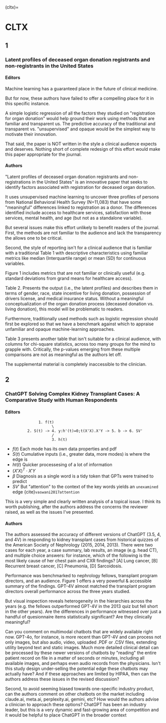 (cltx)=
# CLTX

## 1
### Latent profiles of deceased organ donation registrants and non-registrants in the United States
#### Editors
Machine learning has a guaranteed place in the future of clinical medicine. 

But for now, these authors have failed to offer a compelling place for it in this specific instance. 

A simple logistic regression of all the factors they studied on "registration for organ donation" would help ground their work using methods that are familiar and transparent us. The predictive accuracy of the traditional and transparent vs. "unsupervised" and opaque would be the simplest way to motivate their innovation.

That said, the paper is NOT written in the style a clinical audience expects and deserves. Nothing short of complete redesign of this effort would make this paper appropriate for the journal. 

#### Authors
"Latent profiles of deceased organ donation registrants and non-registrations in the United States" is an innovative paper that seeks to identify factors associated with registration for deceased organ donation.

It uses unsupervised machine learning to uncover three profiles of persons from National Behavioral Health Survey (N=11,083) that have some "meaningful" differences linked to registration as a donor. The differences identified include  access to healthcare services, satisfaction with those services, mental health, and age (but not as a standalone variable).

But several issues make this effort unlikely to benefit readers of the journal. First, the methods are not familiar to the audience and lack the transparency the allows one to be critical. 

Second, the style of reporting isn't for a clinical audience that is familiar with a traditional Table 1 with descriptive characteristics using familiar metrics like median (Interquartile range) or mean (SD) for continuous variables. 

Figure 1 includes metrics that are not familiar or clinically useful (e.g. standard deviations from grand means for healthcare access). 

Table 2. Presents the output (i.e., the latent profiles) and describes them in terms of gender, race, state incentive for living donation, possession of drivers license, and medical insurance status. Without a meaningful conceptualization of the organ donation process (deceased donation vs. living donation), this model will be problematic to readers. 

Furthermore, traditionally used methods such as logistic regression should first be explored so that we  have a benchmark against which to appraise unfamiliar and opaque machine-learning approaches. 

Table 3 presents another table that isn't suitable for a clinical audience, with columns for chi-square statistics, across too many groups for the mind to grapple with. Critically, the p-values emerging from these multiple comparisons are not as meaningful as the authors let off. 

The supplemental material is completely inaccessible to the clinician. 

## 2
### ChatGPT Solving Complex Kidney Transplant Cases: A Comparative Study with Human Respondents
#### Editors

                   1. f(t)
                         \
              2. S(t) -> 4. y:h'(t)=0;t(X'X).X'Y -> 5. b -> 6. SV'
                         /
                         3. h(t)

- $f(t)$ Each mode has its own data properties and pdf
- $S(t)$ Cumulative inputs (i.e., greater data, more modes) is where the edge is
- $ht(t)$ Quicker processesing of a lot of information 
- $(X'X)^T \cdot X'Y$
- $\beta$ Diagnosis as a single word is a tidy token that GPTs were trained to predict
- $SV'$ But "attention" to the context of the key words yields an `unexamined` edge {cite}`vaswani2017attention`

This is a very simple and clearly written analysis of a topical issue. I think its worth publishing, after the authors address the concerns the reviewer raised, as well as the issues I've presented.


#### Authors
The authors assessed the accuracy of different versions of ChatGPT (3.5, 4, and 4V) in responding to kidney transplant cases from historical quizzes of the American Society of Nephrology (2015, 2014, 2013). There were two cases for each year, a case summary, lab results, an image (e.g. head CT), and multiple choice answers: for instance, which of the following is the most likely cause of her chest pain and CXR findings? [A] Lung cancer, [B] Recurrent breast cancer, [C] Pneumonia, [D] Sarcoidosis.

Performance was benchmarked to nephrology fellows, transplant program directors, and an audience. Figure 1 offers a very powerful & accessible summary of the findings. GPT-4V almost matched the transplant program directors overall performance across the three years studied.

But visual inspection reveals heterogeneity in the hierarchies across the years (e.g. the fellows outperformed GPT-4V in the 2013 quiz but fell short in the other years). Are the differences in performance witnessed over just a handful of quesionnaire items statistically significant? Are they clinically meaningful? 

Can you comment on multimodal chatbots that are widely available right now. GPT-4o, for instance, is more recent than GPT-4V and can process not only images, but also audio, video, uploaded .PDF or .CSV files, extending utility beyond text and static images. Much more detailed clinical detail can be processed by these newer versions of chatbots by "reading" the entire patient record on file in a matter of seconds or minutes, including all available images, and perhaps even audio records from the physicians. Isn't this study design under-selling the potential edge these chatbots may actually have? And if these approaches are limited by HIPAA, then can the authors address these issues in the revised discussion?

Second, to avoid seeming biased towards one-specific industry product, can the authors comment on other chatbots on the market including claude.ai, meta.ai, perplexity.ai, gemini, etc? How would the authors advise a clinician to approach these options? ChatGPT has been an industry leader, but this is a very dynamic and fast-growing area of competition and it would be helpful to place ChatGPT in the broader context

